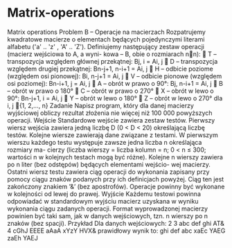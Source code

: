 # Matrix-operations
Matrix operations
Problem B – Operacje na macierzach
Rozpatrujemy kwadratowe macierze o elementach będących pojedynczymi literami alfabetu
('a'
..
'z'
,
'A'
..
'Z'). Definiujemy następujący zestaw operacji (macierz wejściowa to A, a wyni-
kowa – B, obie o rozmiarach nn):
 T – transpozycja względem głównej przekątnej: Bj, i = Ai, j
 D – transpozycja względem drugiej przekątnej: Bn-j+1, n-i+1 = Ai, j
 H – odbicie poziome (względem osi pionowej): Bi, n-j+1 = Ai, j
 V – odbicie pionowe (względem osi poziomej): Bn-i+1, j = Ai, j
 A – obrót w prawo o 90°: Bj, n-i+1 = Ai, j
 B – obrót w prawo o 180°
 C – obrót w prawo o 270°
 X – obrót w lewo o 90°: Bn-j+1, i = Ai, j
 Y – obrót w lewo o 180°
 Z – obrót w lewo o 270°
dla i, j {1, 2,…, n}
Zadanie
Napisz program, który dla danej macierzy wyjściowej obliczy rezultat złożenia nie więcej niż
100 000 powyższych operacji.
Wejście
Standardowe wejście zawiera zestaw testów. Pierwszy wiersz wejścia zawiera jedną liczbę D
(0 < D < 20) określającą liczbę testów. Kolejne wiersze zawierają dane związane z testami. W
pierwszym wierszu każdego testu występuje zawsze jedna liczba n określająca rozmiary ma-
cierzy (liczba wierszy = liczba kolumn = n; 0 < n ≤ 300; wartości n w kolejnych testach mogą
być różne). Kolejne n wierszy zawiera po n liter (bez odstępów) będących elementami wejścio-
wej macierzy. Ostatni wiersz testu zawiera ciąg operacji do wykonania zapisany przy pomocy
ciągu znaków podanych przy ich definicjach powyżej. Ciąg ten jest zakończony znakiem ’&’
(bez apostrofów). Operacje powinny być wykonane w kolejności od lewej do prawej.
Wyjście
Każdemu testowi powinna odpowiadać w standardowym wyjściu macierz uzyskana w wyniku
wykonania ciągu zadanych operacji. Format wyprowadzonej macierzy powinien być taki sam,
jak w danych wejściowych, tzn. n wierszy po n znaków (bez spacji).
Przykład
Dla danych wejściowych:
2
3
abc
def
ghi
AT&
4
cGhJ
EEEE
aAaA
xYzY
HVX&
prawidłowy wynik to:
ghi
def
abc
xaEc
YAEG
zaEh
YAEJ
